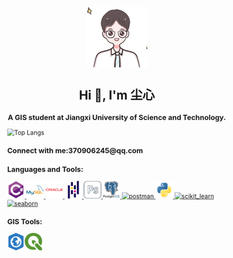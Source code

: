 <p align="center">
 <img src="https://github.com/chen-xin713/chen-xin713/blob/b744900b6c6b0a2b4b70e8be7e7959cfd037c727/%E5%A4%B4%E5%83%8F.jpg" width="140" height="140"/>
</p>

<h1 align="center">Hi 👋, I'm 尘心</h1>
<h3 align="center">A GIS student at Jiangxi University of Science and Technology.</h3>


![Top Langs](https://github-readme-stats.vercel.app/api/top-langs/?username=chen-xin713&size_weight=0.5&count_weight=0.5&langs_count=8)



<h3 align="left">Connect with me:370906245@qq.com</h3>
<p align="left">
</p>

<h3 align="left">Languages and Tools:</h3>
<p align="left"> <a href="https://www.w3schools.com/cs/" target="_blank" rel="noreferrer"> <img src="https://raw.githubusercontent.com/devicons/devicon/master/icons/csharp/csharp-original.svg" alt="csharp" width="40" height="40"/> </a> <a href="https://www.mysql.com/" target="_blank" rel="noreferrer"> <img src="https://raw.githubusercontent.com/devicons/devicon/master/icons/mysql/mysql-original-wordmark.svg" alt="mysql" width="40" height="40"/> </a> <a href="https://www.oracle.com/" target="_blank" rel="noreferrer"> <img src="https://raw.githubusercontent.com/devicons/devicon/master/icons/oracle/oracle-original.svg" alt="oracle" width="40" height="40"/> </a> <a href="https://pandas.pydata.org/" target="_blank" rel="noreferrer"> <img src="https://raw.githubusercontent.com/devicons/devicon/2ae2a900d2f041da66e950e4d48052658d850630/icons/pandas/pandas-original.svg" alt="pandas" width="40" height="40"/> </a> <a href="https://www.photoshop.com/en" target="_blank" rel="noreferrer"> <img src="https://raw.githubusercontent.com/devicons/devicon/master/icons/photoshop/photoshop-line.svg" alt="photoshop" width="40" height="40"/> </a> <a href="https://www.postgresql.org" target="_blank" rel="noreferrer"> <img src="https://raw.githubusercontent.com/devicons/devicon/master/icons/postgresql/postgresql-original-wordmark.svg" alt="postgresql" width="40" height="40"/> </a> <a href="https://postman.com" target="_blank" rel="noreferrer"> <img src="https://www.vectorlogo.zone/logos/getpostman/getpostman-icon.svg" alt="postman" width="40" height="40"/> </a> <a href="https://www.python.org" target="_blank" rel="noreferrer"> <img src="https://raw.githubusercontent.com/devicons/devicon/master/icons/python/python-original.svg" alt="python" width="40" height="40"/> </a> <a href="https://scikit-learn.org/" target="_blank" rel="noreferrer"> <img src="https://upload.wikimedia.org/wikipedia/commons/0/05/Scikit_learn_logo_small.svg" alt="scikit_learn" width="40" height="40"/> </a> <a href="https://seaborn.pydata.org/" target="_blank" rel="noreferrer"> <img src="https://seaborn.pydata.org/_images/logo-mark-lightbg.svg" alt="seaborn" width="40" height="40"/> </a> 
</p>

<h3 align="left">GIS Tools:</h3>
<p align="left"> <a href="https://www.esri.com/en-us/arcgis/products/arcgis-pro/overview" target="_blank" rel="noreferrer"> <img src="https://github.com/chen-xin713/chen-xin713/blob/bb689bb115c8dc4747fdf051590ac4e15eeebada/arcgis-color.svg" width="40" height="40"/></a><a href ="https://www.qgis.org/" target="_blank" rel="noreferrer"><img src="https://github.com/chen-xin713/chen-xin713/blob/bb689bb115c8dc4747fdf051590ac4e15eeebada/qgis-color.svg" width="40" height="40"/></a>
